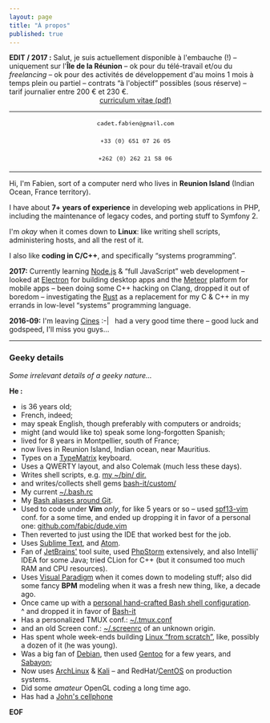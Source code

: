 ```yaml
---
layout: page
title: "À propos"
published: true
---
```


<div class="available-for-hire-notice">
  <strong>EDIT / 2017 :</strong> Salut, je suis actuellement disponible à l'embauche (!)
  &ndash; uniquement sur l'<b>Île de la Réunion</b>
  &ndash; ok pour du télé-travail et/ou du <em>freelancing</em>
  &ndash; ok pour des activités de développement d'au moins 1 mois à temps plein ou partiel
  &ndash; contrats “à l'objectif” possibles (sous réserve)
  &ndash; tarif journalier entre 200 € et 230 €.
  <br>
  <center>
    <a href="/assets/Mr_Cadet_Fabien_-_Curriculum_Vitae_-_Light_Ver._1_-_Octobre_2017_-_Reunion.pdf">
      curriculum vitae (pdf)</a>
  </center>
</div>

<hr/>

<center>
  <img src="/assets/cadet.fabien_at_gmail.com.black.png"
       alt="email address as image."
       class="my-email-address" />

  <img src="/assets/cadet_fabien_mobile_phone_number.black.png"
       alt="Mobile phone number as image."
       class="my-telephone-number" />

  <img src="/assets/cadet_fabien_home_phone_number.black.png"
       alt="Home phone number as image."
       class="my-telephone-number" />
</center>

<hr/>

Hi, I'm Fabien, sort of a computer nerd who lives in __Reunion Island__
(Indian Ocean, France territory).

I have about __7+ years of experience__ in developing web applications in PHP,
including the maintenance of legacy codes, and porting stuff to Symfony 2.

I'm _okay_ when it comes down to __Linux__: like writing shell scripts, administering
hosts, and all the rest of it.

I also like __coding in C/C++__, and specifically “systems programming”.

__2017:__ Currently learning [Node.js](https://nodejs.org/en/) & “full JavaScript”
web development
&ndash; looked at [Electron](https://electronjs.org) for building desktop apps
and the [Meteor](https://www.meteor.com/) platform for mobile apps
&ndash; been doing some C++ hacking on Clang, dropped it out of boredom
&ndash; investigating the [Rust](https://www.rust-lang.org/) as a replacement for
my C & C++ in my errands in low-level “systems” programming language.

__2016-09:__ I'm leaving [Cines](http://www.cines.fr/ "Centre Informatique National de l'Enseignement Supérieur &ndash; Montpellier, France") :-|
&nbsp; had a very good time there &ndash; good luck and godspeed, I'll miss you guys...

<hr>

### Geeky details

_Some irrelevant details of a geeky nature..._

__He :__

* is 36 years old;
* French, indeed;
* may speak English, though preferably with computers or androids;
* might (and would like to) speak some long-forgotten Spanish;
* lived for 8 years in Montpellier, south of France;
* now lives in Reunion Island, Indian ocean, near Mauritius.
* Types on a [TypeMatrix](http://typematrix.com/) keyboard.
* Uses a QWERTY layout, and also Colemak (much less these days).
* Writes shell scripts, e.g. [my ~/bin/ dir.](https://github.com/fabic/bash-it/tree/master/fabic/bin)
* and writes/collects shell gems [bash-it/custom/](https://github.com/fabic/bash-it/tree/master/custom)
* My current [~/.bash.rc](https://github.com/fabic/bash-it/blob/master/dot_bashrc)
* My [Bash aliases around Git](https://github.com/fabic/bash-it/blob/master/aliases/available/git_fabic.aliases.bash).
* Used to code under __Vim__ _only_, for like 5 years or so
&ndash; used [spf13-vim](https://github.com/spf13/spf13-vim) conf. for a some time,
and ended up dropping it in favor of a personal one: [github.com/fabic/dude.vim](https://github.com/fabic/dude.vim)
* Then reverted to just using the IDE that worked best for the job.
* Uses [Sublime Text](https://www.sublimetext.com/), and [Atom](https://atom.io/).
* Fan of [JetBrains'](https://www.jetbrains.com/) tool suite, used [PhpStorm](https://www.jetbrains.com/phpstorm/) extensively,
and also Intellij' IDEA for some Java; tried CLion for C++ (but it consumed too much RAM and CPU resources).
* Uses [Visual Paradigm](https://www.visual-paradigm.com/) when it comes down to modeling stuff;
also did some fancy __BPM__ modeling when it was a fresh new thing, like, a decade ago.
* Once came up with a [personal hand-crafted Bash shell configuration](https://github.com/fabic/bash-fcj).
  <br>^ and dropped it in favor of [Bash-it](https://github.com/fabic/bash-it)
* Has a personalized TMUX conf.: [~/.tmux.conf](https://github.com/fabic/bash-it/blob/master/fabic/tmux.conf)
* and an old Screen conf.: [~/.screenrc](https://github.com/fabic/bash-it/blob/master/dot_screenrc) of an unknown origin.
* Has spent whole week-ends building [Linux “from scratch”](http://www.linuxfromscratch.org/), like, possibly a dozen of it (he was young).
* Was a big fan of [Debian](https://www.debian.org/), then used [Gentoo](https://gentoo.org/) for a few years,
and [Sabayon](https://www.sabayon.org/);
* Now uses [ArchLinux](https://www.archlinux.org/) & [Kali](https://www.kali.org/)
&ndash; and RedHat/[CentOS](https://www.centos.org/) on production systems.
* Did some _amateur_ OpenGL coding a long time ago.
* Has had a [John's cellphone](http://www.johnsphones.com/store/johns-phone-business/item45)

__EOF__
